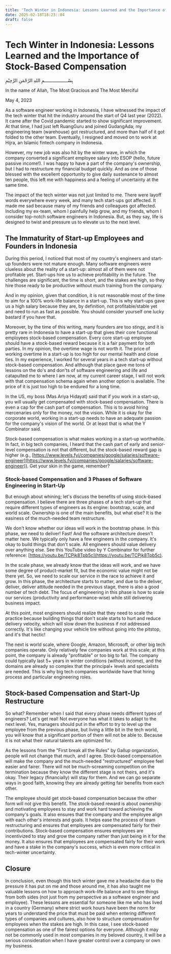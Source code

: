 ```yaml
---
title: 'Tech Winter in Indonesia: Lessons Learned and the Importance of Stock-Based Compensation'
date: 2025-02-18T18:23::04
draft: false
---
```


# Tech Winter in Indonesia: Lessons Learned and the Importance of Stock-Based Compensation

بِسْــــــــــــــــــمِ اللهِ الرَّحْمَنِ الرَّحِيْمِ

In the name of Allah, The Most Gracious and The Most Merciful

May 4, 2023

As a software engineer working in Indonesia, I have witnessed the impact of the tech winter that hit the industry around the start of Q4 last year (2022). It came after the Covid pandemic started to show significant improvement. At that time, I had just left RuangGuru and joined GudangAda; my engineering team (warehouse) got restructured, and more than half of it got folded to the other team. Eventually, I resigned and moved on to work at Hijra, an Islamic fintech company in Indonesia.

However, my new job was also hit by the winter wave, in which the company converted a significant employee salary into ESOP (hello, future passive income!). I was happy to have a part of the company's ownership, but I had to restructure my financial budget quickly. And as one of those blessed with the excellent opportunity to give daily sustenance to almost ten people, this left me with happiness and a feeling of uncertainty at the same time.

The impact of the tech winter was not just limited to me. There were layoff words everywhere every week, and many tech start-ups got affected. It made me sad because many of my friends and colleagues got affected. Including my ex-team, whom I painfully help grow, and my friends, whom I consider top-notch software engineers in Indonesia. But, as they say, life is designed to twist and pressure us to elevate us to the next level.

## **The Immaturity of Start-up Employees and Founders in Indonesia**

During this period, I noticed that most of my country's engineers and start-up founders were not mature enough. Many software engineers were clueless about the reality of a start-up: almost all of them were not profitable yet. Start-ups hire us to achieve profitability in the future. The challenges are significant, the time is short, and the stakes are high, so they hire those ready to be productive without much training from the company.

And in my opinion, given that condition, it is not reasonable most of the time to aim for a 100% work-life balance in a start-up. This is why start-ups gave us a high salary because they are, by definition, not profitable/stable yet and need to run as fast as possible. You should consider yourself one lucky bastard if you have that.

Moreover, by the time of this writing, many founders are too stingy, and it is pretty rare in Indonesia to have a start-up that gives their core functional employees stock-based compensation. Every core start-up employee should have a stock-based reward because it is a fair payment for both parties. In my opinion, the overtime wage is not worth it. The price of working overtime in a start-up is too high for our mental health and close ties. In my experience, I worked for several years in a tech start-up without stock-based compensation. And although that place gave me tons of lessons on the do's and don'ts of software engineering and life and catapulted me to where I am now, at my current career stage, I will not work with that compensation schema again when another option is available. The price of it is just too high to be endured for a long time.

In the US, my boss (Mas Ariya Hidayat) said that if you work in a start-up, you will usually get compensated with stock-based compensation. There is even a cap for the cash part of compensation. This is to avoid hiring mercenaries only for the money, not the vision. While it is okay for the corporate world, working in a start-up needs to have an adequate passion for the company's vision of the world. Or at least that is what the Y Combinator said.

Stock-based compensation is what makes working in a start-up worthwhile. In fact, in big tech companies, I heard that the cash part of early and senior-level compensation is not that different, but the stock-based reward gap is higher (e.g., [https://www.levels.fyi/companies/google/salaries/software-engineer](https://www.levels.fyi/companies/google/salaries/software-engineer)). Get your skin in the game, remember?

### **Stock-based Compensation and 3 Phases of Software Engineering in Start-Up**

But enough about whining; let's discuss the benefits of using stock-based compensation. I believe there are three phases of a tech start-up that require different types of engineers as its engine: bootstrap, scale, and world scale. Ownership is one of the main benefits, but what else? It is the easiness of the much-needed team restructure.

We don't know whether our ideas will work in the bootstrap phase. In this phase, we need to deliver! Fast! And the software architecture doesn't matter here. We typically only have a few engineers in the company. It's okay to build things that don't scale. All engineers should value delivery over anything else. See this YouTube video by Y Combinator for further reference: [https://youtu.be/TCPjk8Tpb5c](https://youtu.be/TCPjk8Tpb5c).

In the scale phase, we already know that the ideas will work, and we have some degree of product-market fit, but the economic value might not be there yet. So, we need to scale our service in the race to achieve it and grow. In this phase, the architecture starts to matter, and due to the deliver, deliver, deliver attitude needed in the previous stage, there is also a good number of tech debt. The focus of engineering in this phase is how to scale our services (productivity and performance-wise) while still delivering business impact.

At this point, most engineers should realize that they need to scale the practice because building things that don't scale starts to hurt and reduce delivery velocity, which will slow down the business if not addressed correctly. It's like changing your vehicle tire without going into the pitstop, and it's that hectic!

The next is world scale, where Google, Amazon, Microsoft, or other big tech companies operate. Only relatively few companies work at this scale; at this point, the company is already "profitable" or too big to fail. The company could typically last 5+ years in winter conditions (without income), and the domains are already so complex that the principal+ levels and specialists are needed. This is why big tech companies worldwide have that hiring process and particular engineering roles.

## **Stock-based Compensation and Start-Up Restructure**

So what? Remember when I said that every phase needs different types of engineers? Let's get real! Not everyone has what it takes to adapt to the next level. Yes, managers should put in the effort to try to level up the employee from the previous phase, but living a little bit in the tech world, you will know that a significant portion of them will not be able to. Because it is not what their natural talents are optimized for.

As the lessons from the "First break all the Rules" by Gallup organization, people will not change that much, and I agree. Stock-based compensation will make the company and the much-needed "restructured" employee feel easier and fairer. There will not be much-screaming competition on the termination because they know the different stage is not theirs, and it's okay. Their legacy (financially) will stay for them. And we can go separate ways in good faith, knowing they are already getting fair benefits from each other.

The employee should get stock-based compensation because the other form will not give this benefit. The stock-based reward is about ownership and motivating employees to stay and work hard toward achieving the company's goals. It also ensures that the company and the employee align with each other's interests and goals. It helps ease the process of team restructuring and ensures that employees are compensated fairly for their contributions. Stock-based compensation ensures employees are incentivized to stay and grow the company rather than just being in it for the money. It also ensures that employees are compensated fairly for their work and have a stake in the company's success, which is even more critical in tech-winter uncertainty.

## Closure

In conclusion, even though this tech winter gave me a headache due to the pressure it has put on me and those around me, it has also taught me valuable lessons on how to approach work-life balance and to see things from both sides (not just from my perspective as a software engineer and employee). These lessons are essential for someone like me who has lived in a country (Germany) where strict work hours have been the norm for years to understand the price that must be paid when entering different types of companies and cultures, also how to structure compensation for employees when the stakes are high. In this case, I see stock-based compensation as one of the fairest options for everyone. Although it may not be commonly used in most companies in my beloved country, it will be a serious consideration when I have greater control over a company or own my business.
